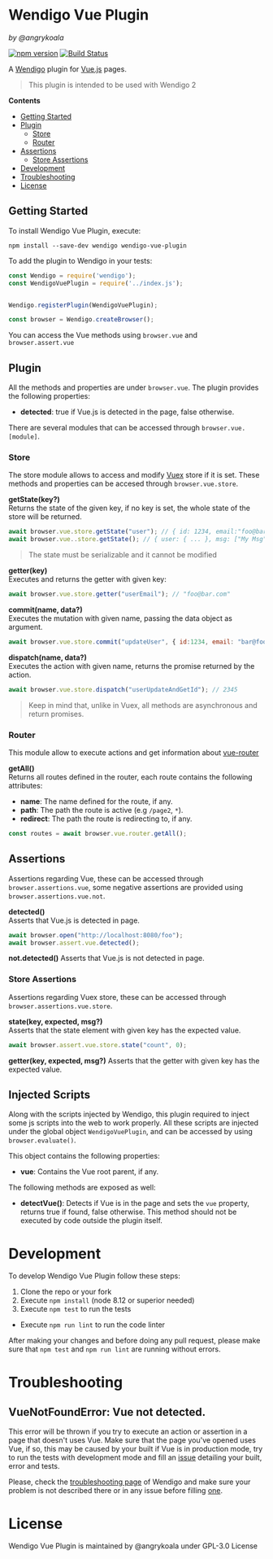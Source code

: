 Wendigo Vue Plugin
==================
_by @angrykoala_

[![npm version](https://badge.fury.io/js/wendigo-vue-plugin.svg)](https://badge.fury.io/js/wendigo-vue-plugin)
[![Build Status](https://travis-ci.org/angrykoala/wendigo-vue-plugin.svg?branch=master)](https://travis-ci.org/angrykoala/wendigo-vue-plugin)


A [Wendigo](https://github.com/angrykoala/wendigo) plugin for [Vue.js](https://vuejs.org/) pages.

> This plugin is intended to be used with Wendigo 2

**Contents**
* [Getting Started](#getting-started)
* [Plugin](#plugin)
  * [Store](#store)
  * [Router](#router)
* [Assertions](#assertions)
    * [Store Assertions](#store-assertions)
* [Development](#development)
* [Troubleshooting](#troubleshooting)
* [License](#license)

## Getting Started

To install Wendigo Vue Plugin, execute:
```
npm install --save-dev wendigo wendigo-vue-plugin
```

To add the plugin to Wendigo in your tests:

```js
const Wendigo = require('wendigo');
const WendigoVuePlugin = require('../index.js');


Wendigo.registerPlugin(WendigoVuePlugin);

const browser = Wendigo.createBrowser();
```

You can access the Vue methods using `browser.vue` and `browser.assert.vue`


## Plugin

All the methods and properties are under `browser.vue`. The plugin provides the following properties:

* **detected**: true if Vue.js is detected in the page, false otherwise.

There are several modules that can be accessed through `browser.vue.[module]`.

### Store
The store module allows to access and modify [Vuex](https://vuex.vuejs.org) store if it is set. These methods and properties can be accesed through `browser.vue.store`.

**getState(key?)**  
Returns the state of the given key, if no key is set, the whole state of the store will be returned.

```js
await browser.vue.store.getState("user"); // { id: 1234, email:"foo@bar.com" }
await browser.vue..store.getState(); // { user: { ... }, msg: ["My Msg"] }
```

> The state must be serializable and it cannot be modified

**getter(key)**  
Executes and returns the getter with given key:

```js
await browser.vue.store.getter("userEmail"); // "foo@bar.com"
```

**commit(name, data?)**  
Executes the mutation with given name, passing the data object as argument.

```js
await browser.vue.store.commit("updateUser", { id:1234, email: "bar@foo,com"})
```

**dispatch(name, data?)**  
Executes the action with given name, returns the promise returned by the action.

```js
await browser.vue.store.dispatch("userUpdateAndGetId"); // 2345
```

> Keep in mind that, unlike in Vuex, all methods are asynchronous and return promises.

### Router
This module allow to execute actions and get information about [vue-router](https://router.vuejs.org)

**getAll()**  
Returns all routes defined in the router, each route contains the following attributes:
* **name**: The name defined for the route, if any.
* **path**: The path the route is active (e.g `/page2`, `*`).
* **redirect**: The path the route is redirecting to, if any.

```js
const routes = await browser.vue.router.getAll();
```


## Assertions
Assertions regarding Vue, these can be accessed through `browser.assertions.vue`, some negative assertions are provided using `browser.assertions.vue.not`.

**detected()**   
Asserts that Vue.js is detected in page.

```js
await browser.open("http://localhost:8080/foo");
await browser.assert.vue.detected();
```

**not.detected()**
Asserts that Vue.js is not detected in page.

### Store Assertions
Assertions regarding Vuex store, these can be accessed through `browser.assertions.vue.store`.

**state(key, expected, msg?)**  
Asserts that the state element with given key has the expected value.

```js
await browser.assert.vue.store.state("count", 0);
```

**getter(key, expected, msg?)**
Asserts that the getter with given key has the expected value.

## Injected Scripts
Along with the scripts injected by Wendigo, this plugin required to inject some js scripts into the web to work properly. All these scripts are injected under the global object `WendigoVuePlugin`, and can be accessed by using `browser.evaluate()`.

This object contains the following properties:
* **vue**: Contains the Vue root parent, if any.

The following methods are exposed as well:

* **detectVue()**: Detects if Vue is in the page and sets the `vue` property, returns true if found, false otherwise. This method should not be executed by code outside the plugin itself.

# Development
To develop Wendigo Vue Plugin follow these steps:
1. Clone the repo or your fork
2. Execute `npm install` (node 8.12 or superior needed)
3. Execute `npm test` to run the tests
  * Execute `npm run lint` to run the code linter

After making your changes and before doing any pull request, please make sure that `npm test` and `npm run lint` are running without errors.


# Troubleshooting

## VueNotFoundError: Vue not detected.
This error will be thrown if you try to execute an action or assertion in a page that doesn't uses Vue. Make sure that the page you've opened uses Vue, if so, this may be caused by your built if Vue is in production mode, try to run the tests with development mode and fill an [issue](https://github.com/angrykoala/wendigo-vue-plugin/issues) detailing your built, error and tests.

Please, check the [troubleshooting page](https://github.com/angrykoala/wendigo#troubleshooting) of Wendigo and make sure your problem is not described there or in any issue before filling [one](https://github.com/angrykoala/wendigo-vue-plugin/issues).

# License

Wendigo Vue Plugin is maintained by @angrykoala under GPL-3.0 License
